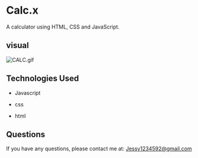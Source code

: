 # Calc.x
A calculator 
using 
HTML, 
CSS 
and JavaScript.

## visual

![CALC.gif](./assets/images/CALC.gif)


## Technologies Used

* Javascript

* css

* html


## Questions

If you have any questions, please contact me at: Jessy1234592@gmail.com

